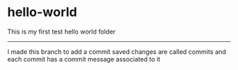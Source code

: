 # hello-world
This is my first test hello world folder
****************************************
I made this branch to add a commit
saved changes are called commits and each commit has a commit message associated to it
